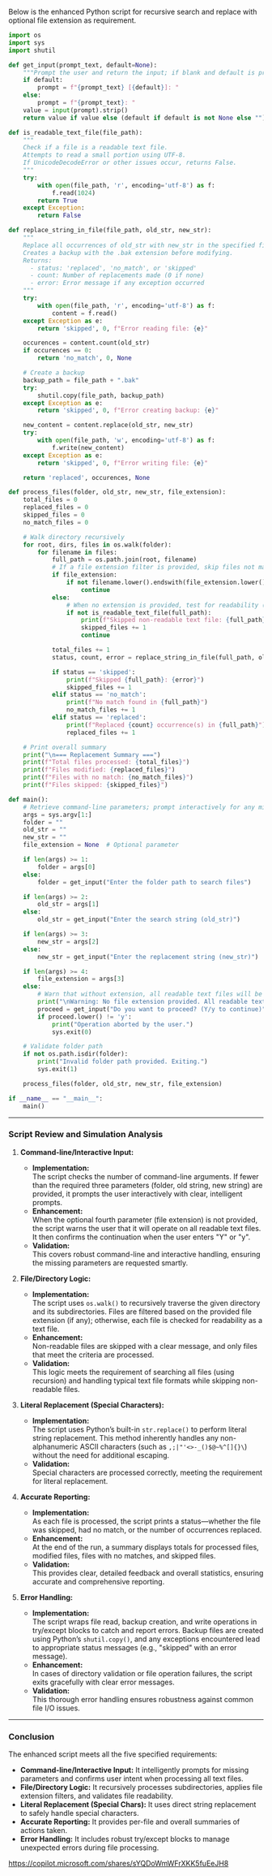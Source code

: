 Below is the enhanced Python script for recursive search and replace with optional file extension as requirement.

```python
import os
import sys
import shutil

def get_input(prompt_text, default=None):
    """Prompt the user and return the input; if blank and default is provided, return default."""
    if default:
        prompt = f"{prompt_text} [{default}]: "
    else:
        prompt = f"{prompt_text}: "
    value = input(prompt).strip()
    return value if value else (default if default is not None else "")

def is_readable_text_file(file_path):
    """
    Check if a file is a readable text file.
    Attempts to read a small portion using UTF-8.
    If UnicodeDecodeError or other issues occur, returns False.
    """
    try:
        with open(file_path, 'r', encoding='utf-8') as f:
            f.read(1024)
        return True
    except Exception:
        return False

def replace_string_in_file(file_path, old_str, new_str):
    """
    Replace all occurrences of old_str with new_str in the specified file.
    Creates a backup with the .bak extension before modifying.
    Returns:
      - status: 'replaced', 'no_match', or 'skipped'
      - count: Number of replacements made (0 if none)
      - error: Error message if any exception occurred
    """
    try:
        with open(file_path, 'r', encoding='utf-8') as f:
            content = f.read()
    except Exception as e:
        return 'skipped', 0, f"Error reading file: {e}"

    occurences = content.count(old_str)
    if occurences == 0:
        return 'no_match', 0, None

    # Create a backup
    backup_path = file_path + ".bak"
    try:
        shutil.copy(file_path, backup_path)
    except Exception as e:
        return 'skipped', 0, f"Error creating backup: {e}"

    new_content = content.replace(old_str, new_str)
    try:
        with open(file_path, 'w', encoding='utf-8') as f:
            f.write(new_content)
    except Exception as e:
        return 'skipped', 0, f"Error writing file: {e}"

    return 'replaced', occurences, None

def process_files(folder, old_str, new_str, file_extension):
    total_files = 0
    replaced_files = 0
    skipped_files = 0
    no_match_files = 0

    # Walk directory recursively
    for root, dirs, files in os.walk(folder):
        for filename in files:
            full_path = os.path.join(root, filename)
            # If a file extension filter is provided, skip files not matching
            if file_extension:
                if not filename.lower().endswith(file_extension.lower()):
                    continue
            else:
                # When no extension is provided, test for readability (all text types)
                if not is_readable_text_file(full_path):
                    print(f"Skipped non-readable text file: {full_path}")
                    skipped_files += 1
                    continue

            total_files += 1
            status, count, error = replace_string_in_file(full_path, old_str, new_str)

            if status == 'skipped':
                print(f"Skipped {full_path}: {error}")
                skipped_files += 1
            elif status == 'no_match':
                print(f"No match found in {full_path}")
                no_match_files += 1
            elif status == 'replaced':
                print(f"Replaced {count} occurrence(s) in {full_path}")
                replaced_files += 1

    # Print overall summary
    print("\n=== Replacement Summary ===")
    print(f"Total files processed: {total_files}")
    print(f"Files modified: {replaced_files}")
    print(f"Files with no match: {no_match_files}")
    print(f"Files skipped: {skipped_files}")

def main():
    # Retrieve command-line parameters; prompt interactively for any missing ones.
    args = sys.argv[1:]
    folder = ""
    old_str = ""
    new_str = ""
    file_extension = None  # Optional parameter

    if len(args) >= 1:
        folder = args[0]
    else:
        folder = get_input("Enter the folder path to search files")

    if len(args) >= 2:
        old_str = args[1]
    else:
        old_str = get_input("Enter the search string (old_str)")

    if len(args) >= 3:
        new_str = args[2]
    else:
        new_str = get_input("Enter the replacement string (new_str)")

    if len(args) >= 4:
        file_extension = args[3]
    else:
        # Warn that without extension, all readable text files will be processed.
        print("\nWarning: No file extension provided. All readable text files will be processed.")
        proceed = get_input("Do you want to proceed? (Y/y to continue)")
        if proceed.lower() != 'y':
            print("Operation aborted by the user.")
            sys.exit(0)

    # Validate folder path
    if not os.path.isdir(folder):
        print("Invalid folder path provided. Exiting.")
        sys.exit(1)

    process_files(folder, old_str, new_str, file_extension)

if __name__ == "__main__":
    main()
```

---

### **Script Review and Simulation Analysis**

1. **Command-line/Interactive Input:**  
   - **Implementation:**  
     The script checks the number of command-line arguments. If fewer than the required three parameters (folder, old string, new string) are provided, it prompts the user interactively with clear, intelligent prompts.  
   - **Enhancement:**  
     When the optional fourth parameter (file extension) is not provided, the script warns the user that it will operate on all readable text files. It then confirms the continuation when the user enters "Y" or "y".  
   - **Validation:**  
     This covers robust command-line and interactive handling, ensuring the missing parameters are requested smartly.

2. **File/Directory Logic:**  
   - **Implementation:**  
     The script uses `os.walk()` to recursively traverse the given directory and its subdirectories. Files are filtered based on the provided file extension (if any); otherwise, each file is checked for readability as a text file.  
   - **Enhancement:**  
     Non-readable files are skipped with a clear message, and only files that meet the criteria are processed.  
   - **Validation:**  
     This logic meets the requirement of searching all files (using recursion) and handling typical text file formats while skipping non-readable files.

3. **Literal Replacement (Special Characters):**  
   - **Implementation:**  
     The script uses Python’s built-in `str.replace()` to perform literal string replacement. This method inherently handles any non-alphanumeric ASCII characters (such as `,;|"'<>-_()$@~%^[]{}\`) without the need for additional escaping.  
   - **Validation:**  
     Special characters are processed correctly, meeting the requirement for literal replacement.

4. **Accurate Reporting:**  
   - **Implementation:**  
     As each file is processed, the script prints a status—whether the file was skipped, had no match, or the number of occurrences replaced.  
   - **Enhancement:**  
     At the end of the run, a summary displays totals for processed files, modified files, files with no matches, and skipped files.  
   - **Validation:**  
     This provides clear, detailed feedback and overall statistics, ensuring accurate and comprehensive reporting.

5. **Error Handling:**  
   - **Implementation:**  
     The script wraps file read, backup creation, and write operations in try/except blocks to catch and report errors. Backup files are created using Python’s `shutil.copy()`, and any exceptions encountered lead to appropriate status messages (e.g., "skipped" with an error message).  
   - **Enhancement:**  
     In cases of directory validation or file operation failures, the script exits gracefully with clear error messages.  
   - **Validation:**  
     This thorough error handling ensures robustness against common file I/O issues.

---

### **Conclusion**

The enhanced script meets all the five specified requirements:
- **Command-line/Interactive Input:** It intelligently prompts for missing parameters and confirms user intent when processing all text files.
- **File/Directory Logic:** It recursively processes subdirectories, applies file extension filters, and validates file readability.
- **Literal Replacement (Special Chars):** It uses direct string replacement to safely handle special characters.
- **Accurate Reporting:** It provides per-file and overall summaries of actions taken.
- **Error Handling:** It includes robust try/except blocks to manage unexpected errors during file processing.

https://copilot.microsoft.com/shares/sYQDoWmWFrXKK5fuEeJH8
